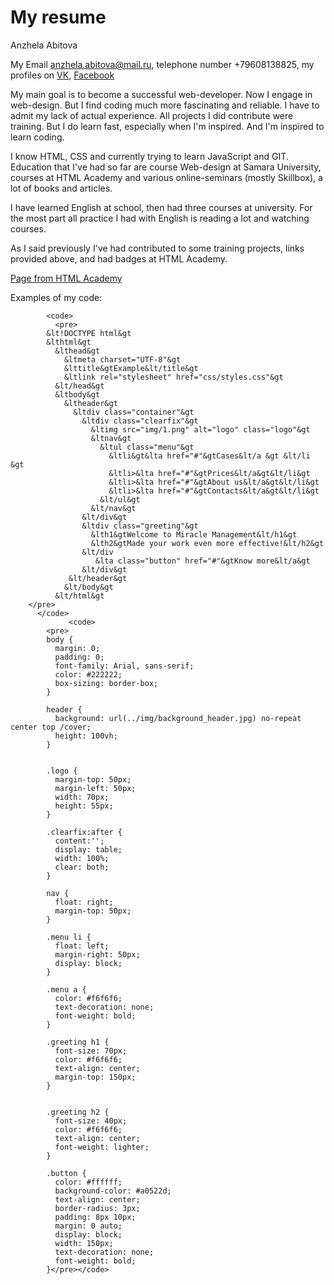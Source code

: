 # My resume

Anzhela Abitova

My Email anzhela.abitova@mail.ru, telephone number +79608138825, my profiles on 
[VK](vk.com/id230631255), [Facebook](https://www.facebook.com/abitovaanzela)    

My main goal is to become a successful web-developer. Now I engage in web-design. But I 
find coding much more fascinating and reliable. I have to admit my lack of actual experience. 
All projects I did contribute were training. But I do learn fast, especially when I'm 
inspired. And I'm inspired to learn coding.

I know HTML, CSS and currently trying to learn JavaScript and GIT.
Education that I've had so far are course Web-design at Samara University, courses at HTML 
Academy and various online-seminars (mostly Skillbox), a lot of books and articles.

I have learned English at school, then had three courses at university. For the most part 
all practice I had with English is reading a lot and watching courses.

As I said previously I've had contributed to some training projects, links provided above, and had 
badges at HTML Academy.

[Page from HTML Academy](https://htmlacademy.ru/assets/courses/309/project-state-final.zip)

Examples of my code:

            <code>
              <pre>
            &lt!DOCTYPE html&gt
            &lthtml&gt
              &lthead&gt
                &ltmeta charset="UTF-8"&gt
                &lttitle&gtExample&lt/title&gt
                &ltlink rel="stylesheet" href="css/styles.css"&gt
              &lt/head&gt
              &ltbody&gt
                &ltheader&gt
                  &ltdiv class="container"&gt
                    &ltdiv class="clearfix"&gt
                      &ltimg src="img/1.png" alt="logo" class="logo"&gt
                      &ltnav&gt
                        &ltul class="menu"&gt
                          &ltli&gt&lta href="#"&gtCases&lt/a &gt &lt/li &gt
                          &ltli>&lta href="#"&gtPrices&lt/a&gt&lt/li&gt
                          &ltli>&lta href="#"&gtAbout us&lt/a&gt&lt/li&gt
                          &ltli>&lta href="#"&gtContacts&lt/a&gt&lt/li&gt
                        &lt/ul&gt
                      &lt/nav&gt
                    &lt/div&gt
                    &ltdiv class="greeting"&gt
                      &lth1&gtWelcome to Miracle Management&lt/h1&gt
                      &lth2&gtMade your work even more effective!&lt/h2&gt
                    &lt/div
                       &lta class="button" href="#"&gtKnow more&lt/a&gt
                    &lt/div&gt
                 &lt/header&gt
                &lt/body&gt
              &lt/html&gt
        </pre>
          </code>
                 <code>
            <pre>
            body {
              margin: 0;
              padding: 0;
              font-family: Arial, sans-serif;
              color: #222222;
              box-sizing: border-box;
            }
            
            header {
              background: url(../img/background_header.jpg) no-repeat center top /cover;
              height: 100vh;
            }
            
            
            .logo {
              margin-top: 50px;
              margin-left: 50px;
              width: 70px;
              height: 55px;
            }
            
            .clearfix:after {
              content:'';
              display: table;
              width: 100%;
              clear: both;
            }
            
            nav {
              float: right;
              margin-top: 50px;
            }
            
            .menu li {
              float: left;
              margin-right: 50px;
              display: block;
            }
            
            .menu a {
              color: #f6f6f6;
              text-decoration: none;
              font-weight: bold;
            }
            
            .greeting h1 {
              font-size: 70px;
              color: #f6f6f6;
              text-align: center;
              margin-top: 150px;
            }
            
            
            .greeting h2 {
              font-size: 40px;
              color: #f6f6f6;
              text-align: center;
              font-weight: lighter;
            }
                        
            .button {
              color: #ffffff;
              background-color: #a0522d;
              text-align: center;
              border-radius: 3px;
              padding: 8px 10px;
              margin: 0 auto;
              display: block;
              width: 150px;
              text-decoration: none;
              font-weight: bold;
            }</pre></code>
